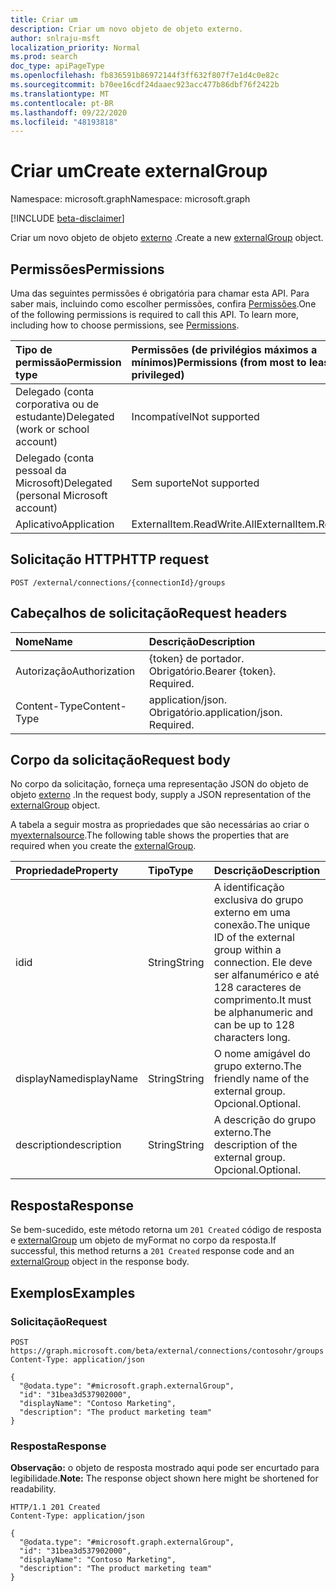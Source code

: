 ```yaml
---
title: Criar um
description: Criar um novo objeto de objeto externo.
author: snlraju-msft
localization_priority: Normal
ms.prod: search
doc_type: apiPageType
ms.openlocfilehash: fb836591b86972144f3ff632f807f7e1d4c0e82c
ms.sourcegitcommit: b70ee16cdf24daaec923acc477b86dbf76f2422b
ms.translationtype: MT
ms.contentlocale: pt-BR
ms.lasthandoff: 09/22/2020
ms.locfileid: "48193818"
---
```

# <a name="create-externalgroup"></a><span data-ttu-id="c796f-103">Criar um</span><span class="sxs-lookup"><span data-stu-id="c796f-103">Create externalGroup</span></span>

<span data-ttu-id="c796f-104">Namespace: microsoft.graph</span><span class="sxs-lookup"><span data-stu-id="c796f-104">Namespace: microsoft.graph</span></span>

[!INCLUDE [beta-disclaimer](../../includes/beta-disclaimer.md)]

<span data-ttu-id="c796f-105">Criar um novo objeto de objeto [externo](../resources/externalgroup.md) .</span><span class="sxs-lookup"><span data-stu-id="c796f-105">Create a new [externalGroup](../resources/externalgroup.md) object.</span></span>

## <a name="permissions"></a><span data-ttu-id="c796f-106">Permissões</span><span class="sxs-lookup"><span data-stu-id="c796f-106">Permissions</span></span>

<span data-ttu-id="c796f-p101">Uma das seguintes permissões é obrigatória para chamar esta API. Para saber mais, incluindo como escolher permissões, confira [Permissões](/graph/permissions-reference).</span><span class="sxs-lookup"><span data-stu-id="c796f-p101">One of the following permissions is required to call this API. To learn more, including how to choose permissions, see [Permissions](/graph/permissions-reference).</span></span>

| <span data-ttu-id="c796f-109">Tipo de permissão</span><span class="sxs-lookup"><span data-stu-id="c796f-109">Permission type</span></span>                        | <span data-ttu-id="c796f-110">Permissões (de privilégios máximos a mínimos)</span><span class="sxs-lookup"><span data-stu-id="c796f-110">Permissions (from most to least privileged)</span></span> |
|:---------------------------------------|:--------------------------------------------|
| <span data-ttu-id="c796f-111">Delegado (conta corporativa ou de estudante)</span><span class="sxs-lookup"><span data-stu-id="c796f-111">Delegated (work or school account)</span></span>     | <span data-ttu-id="c796f-112">Incompatível</span><span class="sxs-lookup"><span data-stu-id="c796f-112">Not supported</span></span>                               |
| <span data-ttu-id="c796f-113">Delegado (conta pessoal da Microsoft)</span><span class="sxs-lookup"><span data-stu-id="c796f-113">Delegated (personal Microsoft account)</span></span> | <span data-ttu-id="c796f-114">Sem suporte</span><span class="sxs-lookup"><span data-stu-id="c796f-114">Not supported</span></span>                               |
| <span data-ttu-id="c796f-115">Aplicativo</span><span class="sxs-lookup"><span data-stu-id="c796f-115">Application</span></span>                            | <span data-ttu-id="c796f-116">ExternalItem.ReadWrite.All</span><span class="sxs-lookup"><span data-stu-id="c796f-116">ExternalItem.ReadWrite.All</span></span>                  |

## <a name="http-request"></a><span data-ttu-id="c796f-117">Solicitação HTTP</span><span class="sxs-lookup"><span data-stu-id="c796f-117">HTTP request</span></span>

<!-- {
  "blockType": "ignored"
}
-->

``` http
POST /external/connections/{connectionId}/groups
```

## <a name="request-headers"></a><span data-ttu-id="c796f-118">Cabeçalhos de solicitação</span><span class="sxs-lookup"><span data-stu-id="c796f-118">Request headers</span></span>

| <span data-ttu-id="c796f-119">Nome</span><span class="sxs-lookup"><span data-stu-id="c796f-119">Name</span></span>          | <span data-ttu-id="c796f-120">Descrição</span><span class="sxs-lookup"><span data-stu-id="c796f-120">Description</span></span>                 |
|:--------------|:----------------------------|
| <span data-ttu-id="c796f-121">Autorização</span><span class="sxs-lookup"><span data-stu-id="c796f-121">Authorization</span></span> | <span data-ttu-id="c796f-p102">{token} de portador. Obrigatório.</span><span class="sxs-lookup"><span data-stu-id="c796f-p102">Bearer {token}. Required.</span></span>   |
| <span data-ttu-id="c796f-124">Content-Type</span><span class="sxs-lookup"><span data-stu-id="c796f-124">Content-Type</span></span>  | <span data-ttu-id="c796f-p103">application/json. Obrigatório.</span><span class="sxs-lookup"><span data-stu-id="c796f-p103">application/json. Required.</span></span> |

## <a name="request-body"></a><span data-ttu-id="c796f-127">Corpo da solicitação</span><span class="sxs-lookup"><span data-stu-id="c796f-127">Request body</span></span>

<span data-ttu-id="c796f-128">No corpo da solicitação, forneça uma representação JSON do objeto de objeto [externo](../resources/externalgroup.md) .</span><span class="sxs-lookup"><span data-stu-id="c796f-128">In the request body, supply a JSON representation of the [externalGroup](../resources/externalgroup.md) object.</span></span>

<span data-ttu-id="c796f-129">A tabela a seguir mostra as propriedades que são necessárias ao criar o [myexternalsource](../resources/externalgroup.md).</span><span class="sxs-lookup"><span data-stu-id="c796f-129">The following table shows the properties that are required when you create the [externalGroup](../resources/externalgroup.md).</span></span>

| <span data-ttu-id="c796f-130">Propriedade</span><span class="sxs-lookup"><span data-stu-id="c796f-130">Property</span></span>    | <span data-ttu-id="c796f-131">Tipo</span><span class="sxs-lookup"><span data-stu-id="c796f-131">Type</span></span>   | <span data-ttu-id="c796f-132">Descrição</span><span class="sxs-lookup"><span data-stu-id="c796f-132">Description</span></span>                                                                                                              |
|:------------|:-------|:-------------------------------------------------------------------------------------------------------------------------|
| <span data-ttu-id="c796f-133">id</span><span class="sxs-lookup"><span data-stu-id="c796f-133">id</span></span>          | <span data-ttu-id="c796f-134">String</span><span class="sxs-lookup"><span data-stu-id="c796f-134">String</span></span> | <span data-ttu-id="c796f-135">A identificação exclusiva do grupo externo em uma conexão.</span><span class="sxs-lookup"><span data-stu-id="c796f-135">The unique ID of the external group within a connection.</span></span> <span data-ttu-id="c796f-136">Ele deve ser alfanumérico e até 128 caracteres de comprimento.</span><span class="sxs-lookup"><span data-stu-id="c796f-136">It must be alphanumeric and can be up to 128 characters long.</span></span> |
| <span data-ttu-id="c796f-137">displayName</span><span class="sxs-lookup"><span data-stu-id="c796f-137">displayName</span></span> | <span data-ttu-id="c796f-138">String</span><span class="sxs-lookup"><span data-stu-id="c796f-138">String</span></span> | <span data-ttu-id="c796f-139">O nome amigável do grupo externo.</span><span class="sxs-lookup"><span data-stu-id="c796f-139">The friendly name of the external group.</span></span> <span data-ttu-id="c796f-140">Opcional.</span><span class="sxs-lookup"><span data-stu-id="c796f-140">Optional.</span></span>                                                                      |
| <span data-ttu-id="c796f-141">description</span><span class="sxs-lookup"><span data-stu-id="c796f-141">description</span></span> | <span data-ttu-id="c796f-142">String</span><span class="sxs-lookup"><span data-stu-id="c796f-142">String</span></span> | <span data-ttu-id="c796f-143">A descrição do grupo externo.</span><span class="sxs-lookup"><span data-stu-id="c796f-143">The description of the external group.</span></span> <span data-ttu-id="c796f-144">Opcional.</span><span class="sxs-lookup"><span data-stu-id="c796f-144">Optional.</span></span>                                                                         |

## <a name="response"></a><span data-ttu-id="c796f-145">Resposta</span><span class="sxs-lookup"><span data-stu-id="c796f-145">Response</span></span>

<span data-ttu-id="c796f-146">Se bem-sucedido, este método retorna um `201 Created` código de resposta e [externalGroup](../resources/externalgroup.md) um objeto de myFormat no corpo da resposta.</span><span class="sxs-lookup"><span data-stu-id="c796f-146">If successful, this method returns a `201 Created` response code and an [externalGroup](../resources/externalgroup.md) object in the response body.</span></span>

## <a name="examples"></a><span data-ttu-id="c796f-147">Exemplos</span><span class="sxs-lookup"><span data-stu-id="c796f-147">Examples</span></span>

### <a name="request"></a><span data-ttu-id="c796f-148">Solicitação</span><span class="sxs-lookup"><span data-stu-id="c796f-148">Request</span></span>

<!-- {
  "blockType": "request",
  "name": "create_externalgroup_from_connection"
}
-->

``` http
POST https://graph.microsoft.com/beta/external/connections/contosohr/groups
Content-Type: application/json

{
  "@odata.type": "#microsoft.graph.externalGroup",
  "id": "31bea3d537902000",
  "displayName": "Contoso Marketing",
  "description": "The product marketing team"
}
```

<!-- markdownlint-disable MD024 -->
### <a name="response"></a><span data-ttu-id="c796f-149">Resposta</span><span class="sxs-lookup"><span data-stu-id="c796f-149">Response</span></span>

<span data-ttu-id="c796f-150">**Observação:** o objeto de resposta mostrado aqui pode ser encurtado para legibilidade.</span><span class="sxs-lookup"><span data-stu-id="c796f-150">**Note:** The response object shown here might be shortened for readability.</span></span>
<!-- {
  "blockType": "response",
  "truncated": true,
  "@odata.type": "microsoft.graph.externalGroup"
}
-->

``` http
HTTP/1.1 201 Created
Content-Type: application/json

{
  "@odata.type": "#microsoft.graph.externalGroup",
  "id": "31bea3d537902000",
  "displayName": "Contoso Marketing",
  "description": "The product marketing team"
}
```
